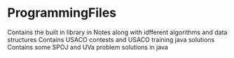# ProgrammingFiles

Contains the built in library in Notes along with idfferent algorithms and data structures 
Contains USACO contests and USACO training java solutions 
Contains some SPOJ and UVa problem solutions in java 
